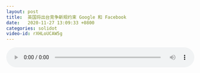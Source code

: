 ```yaml
---
layout: post
title:  英国将出台竞争新规约束 Google 和 Facebook
date:   2020-11-27 13:09:33 +0800
categories: solidot
video-id: rXHLoUCAW5g
---
```


<audio id="youtube" style="width: 100%;" video-id="rXHLoUCAW5g" controls></audio>

<script async type="text/javascript" src="/audio.js"></script>

